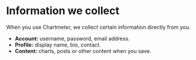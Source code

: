 # Information we collect
When you use Chartmeter, we collect certain information directly from you.
* **Account:** username, password, email address.
* **Profile:** display name, bio, contact.
* **Content:** charts, posts or other content when you save.
